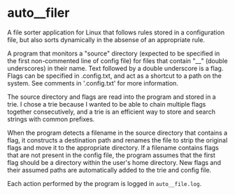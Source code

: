 # auto__filer
A file sorter application for Linux that follows rules stored in a configuration file, but also sorts dynamically in the absense of an appropriate rule.

A program that monitors a "source" directory (expected to be specified in the first non-commented line of config file) for files that contain "__" (double underscores) in their name. Text followed by a double underscore is a flag. Flags can be specified in .config.txt, and act as a shortcut to a path on the system. See comments in '.config.txt' for more information.

The source directory and flags are read into the program and stored in a trie. I chose a trie because I wanted to be able to chain multiple flags together consecutively, and a trie is an efficient way to store and search strings with common prefixes.

When the program detects a filename in the source directory that contains a flag, it constructs a destination path and renames the file to strip the original flags and move it to the appropriate directory. If a filename contains flags that are not present in the config file, the program assumes that the first flag should be a directory within the user's home directory. New flags and their assumed paths are automatically added to the trie and config file.

Each action performed by the program is logged in `auto__file.log`.

